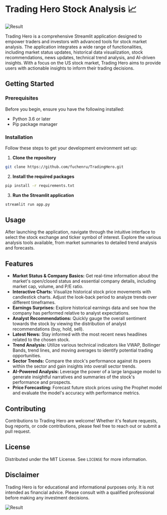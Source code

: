 # Trading Hero Stock Analysis 📈

![Result](https://i.postimg.cc/cLMsKfTw/Art.png)

Trading Hero is a comprehensive Streamlit application designed to empower traders and investors with advanced tools for stock market analysis. The application integrates a wide range of functionalities, including market status updates, historical data visualization, stock recommendations, news updates, technical trend analysis, and AI-driven insights. With a focus on the US stock market, Trading Hero aims to provide users with actionable insights to inform their trading decisions.

## Getting Started

### Prerequisites

Before you begin, ensure you have the following installed:
- Python 3.6 or later
- Pip package manager

### Installation

Follow these steps to get your development environment set up:

1. **Clone the repository**

```bash
git clone https://github.com/fuchenru/TradingHero.git
```

2. **Install the required packages**

```bash
pip install -r requirements.txt
```

3. **Run the Streamlit application**

```bash
streamlit run app.py
```

## Usage

After launching the application, navigate through the intuitive interface to select the stock exchange and ticker symbol of interest. Explore the various analysis tools available, from market summaries to detailed trend analysis and forecasts.

## Features

- **Market Status & Company Basics:** Get real-time information about the market's open/closed status and essential company details, including market cap, volume, and P/E ratio.
- **Interactive Charts:** Visualize historical stock price movements with candlestick charts. Adjust the look-back period to analyze trends over different timeframes.
- **Earnings Surprises:** Explore historical earnings data and see how the company has performed relative to analyst expectations.
- **Analyst Recommendations:** Quickly gauge the overall sentiment towards the stock by viewing the distribution of analyst recommendations (buy, hold, sell).
- **Latest News:** Stay informed with the most recent news headlines related to the chosen stock.
- **Trend Analysis:** Utilize various technical indicators like VWAP, Bollinger Bands, trend lines, and moving averages to identify potential trading opportunities.
- **Sector Trends:** Compare the stock's performance against its peers within the sector and gain insights into overall sector trends.
- **AI-Powered Analysis:** Leverage the power of a large language model to generate insightful narratives and summaries of the stock's performance and prospects.
- **Price Forecasting:** Forecast future stock prices using the Prophet model and evaluate the model's accuracy with performance metrics.

## Contributing

Contributions to Trading Hero are welcome! Whether it's feature requests, bug reports, or code contributions, please feel free to reach out or submit a pull request.

## License

Distributed under the MIT License. See `LICENSE` for more information.

## Disclaimer

Trading Hero is for educational and informational purposes only. It is not intended as financial advice. Please consult with a qualified professional before making any investment decisions.

![Result](https://i.imgur.com/Lw9T6s9.png)

